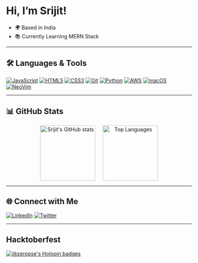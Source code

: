 # Hi, I’m Srijit!

- 🌍 Based in India
- 📚 Currently Learning MERN Stack

---

## 🛠️ Languages & Tools

<p align="left">
  <a href="https://developer.mozilla.org/en-US/docs/Web/JavaScript" target="_blank"><img src="https://img.shields.io/badge/JavaScript-%23323330.svg?&style=flat&logo=javascript&logoColor=%F7DF1E" alt="JavaScript" /></a>
  <a href="https://developer.mozilla.org/en-US/docs/Glossary/HTML5" target="_blank"><img src="https://img.shields.io/badge/HTML5-%23E34F26.svg?&style=flat&logo=html5&logoColor=white" alt="HTML5" /></a>
  <a href="https://www.w3.org/TR/CSS/#css" target="_blank"><img src="https://img.shields.io/badge/CSS3-%231572B6.svg?&style=flat&logo=css3&logoColor=white" alt="CSS3" /></a>
  <a href="https://git-scm.com/" target="_blank"><img src="https://img.shields.io/badge/Git-%23F05032.svg?&style=flat&logo=git&logoColor=white" alt="Git" /></a>
  <a href="https://www.python.org/" target="_blank"><img src="https://img.shields.io/badge/Python-%2338BDF8.svg?&style=flat&logo=python&logoColor=white" alt="Python" /></a>
  <a href="https://aws.amazon.com" target="_blank"><img src="https://img.shields.io/badge/AWS-%23232F3E.svg?&style=flat&logo=amazonaws&logoColor=white" alt="AWS" /></a>
  <a href="https://www.apple.com/macos/" target="_blank"><img src="https://img.shields.io/badge/macOS-%239FC3D8.svg?&style=flat&logo=apple&logoColor=black" alt="macOS" /></a>
  <a href="https://neovim.io" target="_blank"><img src="https://img.shields.io/badge/NeoVim-%2C1DA1F2.svg?&style=flat&logo=neovim&logoColor=white" alt="NeoVim" /></a>
</p>

---

## 📊 GitHub Stats

<div align="center" style="display: flex; justify-content: center; align-items: center; gap: 20px;">
  <a href="https://github.com/anuraghazra/github-readme-stats">
    <img src="https://github-readme-stats.vercel.app/api?username=zeropse&show_icons=true&theme=tokyonight&hide_border=true&hide_title=true" alt="Srijit's GitHub stats" height="150" /></a>
  <a href="https://github.com/anuraghazra/github-readme-stats"><img src="https://github-readme-stats.vercel.app/api/top-langs/?username=zeropse&layout=compact&theme=tokyonight&hide_border=true&hide=lua,vim%20script,procfile,shell" height="150" alt="Top Languages" /></a>
</div>

---

## 🌐 Connect with Me

<p align="left">
  <a href="https://www.linkedin.com/in/srijit-dey/" target="_blank"><img src="https://img.shields.io/badge/LinkedIn-%230A66C2.svg?&style=flat&logo=linkedin&logoColor=white" alt="LinkedIn" /></a>
  <a href="https://x.com/zer0pse" target="_blank"><img src="https://img.shields.io/badge/Twitter-%231DA1F2.svg?&style=flat&logo=twitter&logoColor=white" alt="Twitter" /></a>
</p>

---
## Hacktoberfest
[![@zeropse's Holopin badges](https://holopin.me/zeropse)](https://holopin.io/@zeropse)
